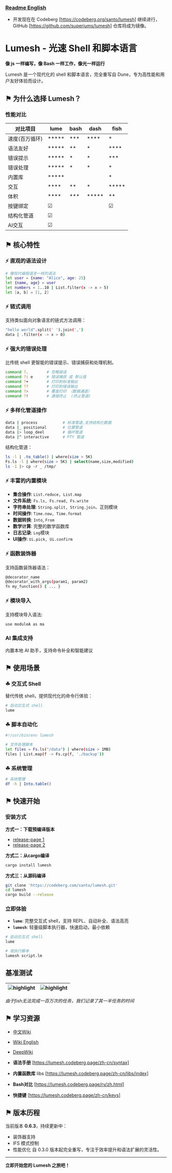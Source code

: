 ### [Readme English](README.md)

- 开发现在在 Codeberg [https://codeberg.org/santo/lumesh] 继续进行， GitHub [https://github.com/superiums/lumesh] 仓库将成为镜像。

# Lumesh - 光速 Shell 和脚本语言

**像 js 一样编写，像 Bash 一样工作，像光一样运行**

Lumesh 是一个现代化的 shell 和脚本语言，完全重写自 Dune，专为高性能和用户友好体验而设计。

## ⚑ 为什么选择 Lumesh？

### 性能对比

| 对比项目|    lume       |     bash      |     dash      |     fish      |
|---------|---------------|---------------|---------------|---------------|
| 速度(百万循环)    |     *****     |     ***       |     ****      |    *          |
| 语法友好    |     *****     |     **        |     *         |    ****       |
| 错误提示|     *****     |     *         |     *         |    ***        |
| 错误处理|     *****     |     *         |     *         |    *          |
| 内置库  |     *****     |               |               |    *       |
| 交互    |     ****      |     **        |     *         |    *****      |
| 体积    |     ****      |     ***       |     *****     |    **         |
| 按键绑定|     ☑      |               |               |     ☑         |
| 结构化管道|     ☑      |               |               |              |
| AI交互  |     ☑        |               |               |               |

## ⚑ 核心特性

### ⚡ 直观的语法设计

```bash
# 像现代编程语言一样的语法
let user = {name: "Alice", age: 25}
let {name, age} = user
let numbers = 1..10 | List.filter(x -> x > 5)
let [a, b] = [1, 2]

```


### ⚡ 链式调用
支持类似面向对象语言的链式方法调用：

```bash
"hello world".split(' ').join(',')
data | .filter(x -> x > 0)
```


### ⚡ 强大的错误处理
比传统 shell 更智能的错误提示、错误捕获和处理机制。

```bash
command ?.        # 忽略错误
command ?: e      # 错误捕获 或 默认值
command ?+        # 打印到标准输出
command ??        # 打印到错误输出
command ?>        # 覆盖打印 （数据通道）
command ?!        # 遇错终止  (终止管道)
```


### ⚡ 多样化管道操作
```bash
data | process           # 标准管道,支持结构化数据
data |_ positional       # 位置管道
data |> loop_deel        # 循环管道
data |^ interactive      # PTY 管道
```

结构化管道：
```bash
ls -l | .to_table() | where(size > 5K)
Fs.ls -l | where(size > 5K) | select(name,size,modified)
ls -1 |> cp -r _ /tmp/
```


### ⚡ 丰富的内置模块
- **集合操作**: `List.reduce, List.map`
- **文件系统**: `Fs.ls, Fs.read, Fs.write`
- **字符串处理**: `String.split, String.join`、正则模块
- **时间操作**: `Time.now, Time.format`
- **数据转换**: `Into`, `From`
- **数学计算**: 完整的数学函数库
- **日志记录**: `Log`模块
- **UI操作**: `Ui.pick, Ui.confirm`


### ⚡ 函数装饰器
支持函数装饰器语法：

```bash
@decorator_name
@decorator_with_args(param1, param2)
fn my_function() { ... }
```


### ⚡ 模块导入
支持模块导入语法:

```bash
use moduleA as ma
```


### AI 集成支持
内置本地 AI 助手，支持命令补全和智能建议

## ⚑ 使用场景

### ☘ 交互式 Shell
替代传统 shell，提供现代化的命令行体验：
```bash
# 启动交互式 shell
lume
```

### ☘ 脚本自动化
```bash
#!/usr/bin/env lumesh

# 文件处理脚本
let files = Fs.ls("/data") | where(size > 1MB)
files | List.map(f -> Fs.cp(f, './backup'))
```

### ☘ 系统管理
```bash
# 系统管理
df -h | Into.table()
```

## ⚑ 快速开始

### 安装方式

**方式一：下载预编译版本**
- [release-page 1](https://codeberg.com/santo/lumesh/releases)
- [release-page 2](https://github.com/superiums/lumesh/releases)

**方式二：从cargo编译**
```bash
cargo install lumesh
```

**方式三：从源码编译**
```bash
git clone 'https://codeberg.com/santo/lumesh.git'
cd lumesh
cargo build --release
```

### 立即体验
- **`lume`**: 完整交互式 shell，支持 REPL、自动补全、语法高亮
- **`lumesh`**: 轻量级脚本执行器，快速启动，最小依赖

```bash
# 启动交互式 shell
lume

# 或执行脚本
lumesh script.lm
```


## 基准测试

| ![highlight](assets/mem_chart.png) | ![highlight](assets/time_chart.png) |
|------------------------|------------------------|

_由于fish无法完成一百万次的任务，我们记录了其一半任务的时间_

## ⚑ 学习资源

- [中文Wiki](https://lumesh.codeberg.page)
- [Wiki English](https://lumesh.codeberg.page/en/index)
- [DeepWiki](https://deepwiki.com/superiums/lumesh)

- **语法手册** [https://lumesh.codeberg.page/zh-cn/syntax]
- **内置函数库** libs [https://lumesh.codeberg.page/zh-cn/libs/index]
- **Bash对比** [https://lumesh.codeberg.page/rv/zh.html]
- **快捷键** [https://lumesh.codeberg.page/zh-cn/keys]

## ⚑ 版本历程
当前版本 **0.6.3**，持续更新中：
- 装饰器支持
- IFS 模式控制
- 性能优化
自 0.3.0 版本起完全重写，专注于效率提升和语法扩展的灵活性。

---

**立即开始您的 Lumesh 之旅吧！**
